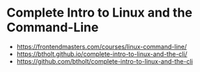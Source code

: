 # Complete Intro to Linux and the Command-Line

* <https://frontendmasters.com/courses/linux-command-line/>
* <https://btholt.github.io/complete-intro-to-linux-and-the-cli/>
* <https://github.com/btholt/complete-intro-to-linux-and-the-cli>
